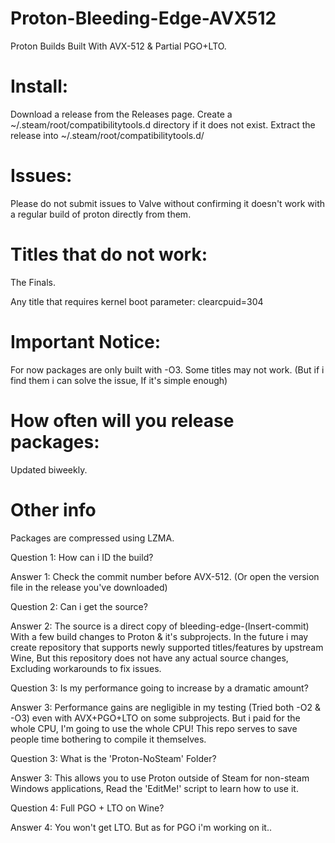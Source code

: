 # Proton-Bleeding-Edge-AVX512
Proton Builds Built With AVX-512 &amp; Partial PGO+LTO.

# Install:

Download a release from the Releases page.
Create a ~/.steam/root/compatibilitytools.d directory if it does not exist.
Extract the release into ~/.steam/root/compatibilitytools.d/

# Issues:
Please do not submit issues to Valve without confirming it doesn't work with a regular build of proton directly from them.

# Titles that do not work:
The Finals.

Any title that requires kernel boot parameter: clearcpuid=304

# Important Notice:
For now packages are only built with -O3. 
Some titles may not work. (But if i find them i can solve the issue, If it's simple enough)

# How often will you release packages:
Updated biweekly.

# Other info
Packages are compressed using LZMA.

Question 1: How can i ID the build?

Answer 1: Check the commit number before AVX-512. (Or open the version file in the release you've downloaded)


Question 2: Can i get the source?

Answer 2: The source is a direct copy of bleeding-edge-(Insert-commit) With a few build changes to Proton & it's subprojects. In the future i may create repository that supports newly supported titles/features by upstream Wine, But this repository does not have any actual source changes, Excluding workarounds to fix issues.


Question 3: Is my performance going to increase by a dramatic amount?

Answer 3: Performance gains are negligible in my testing (Tried both -O2 & -O3) even with AVX+PGO+LTO on some subprojects. But i paid for the whole CPU, I'm going to use the whole CPU! This repo serves to save people time bothering to compile it themselves.


Question 3: What is the 'Proton-NoSteam' Folder?

Answer 3: This allows you to use Proton outside of Steam for non-steam Windows applications, Read the 'EditMe!' script to learn how to use it.


Question 4: Full PGO + LTO on Wine?

Answer 4: You won't get LTO. But as for PGO i'm working on it..
